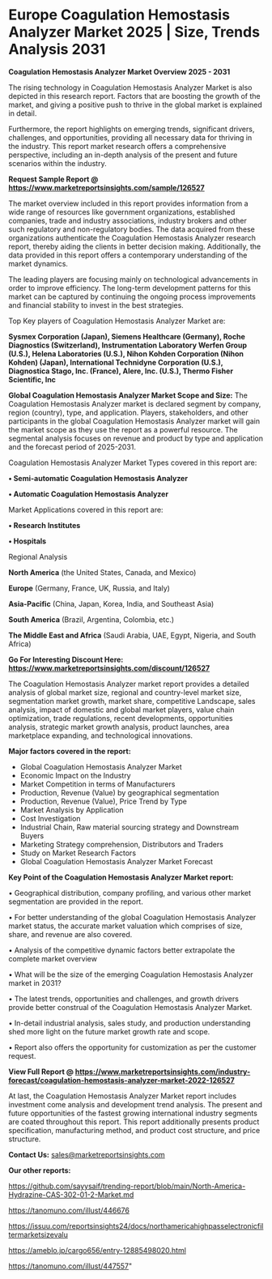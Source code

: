  # Europe Coagulation Hemostasis Analyzer Market 2025 | Size, Trends Analysis 2031

<Strong> Coagulation Hemostasis Analyzer Market Overview 2025 - 2031</strong>

The rising technology in Coagulation Hemostasis Analyzer Market is also depicted in this research report. Factors that are boosting the growth of the market, and giving a positive push to thrive in the global market is explained in detail.

Furthermore, the report highlights on emerging trends, significant drivers, challenges, and opportunities, providing all necessary data for thriving in the industry. This report market research offers a comprehensive perspective, including an in-depth analysis of the present and future scenarios within the industry.

<strong>Request Sample Report @ <a href=https://www.marketreportsinsights.com/sample/126527>https://www.marketreportsinsights.com/sample/126527</a></strong>

The market overview included in this report provides information from a wide range of resources like government organizations, established companies, trade and industry associations, industry brokers and other such regulatory and non-regulatory bodies. The data acquired from these organizations authenticate the Coagulation Hemostasis Analyzer research report, thereby aiding the clients in better decision making. Additionally, the data provided in this report offers a contemporary understanding of the market dynamics.

The leading players are focusing mainly on technological advancements in order to improve efficiency. The long-term development patterns for this market can be captured by continuing the ongoing process improvements and financial stability to invest in the best strategies.

Top Key players of Coagulation Hemostasis Analyzer Market are:

<strong>Sysmex Corporation (Japan), Siemens Healthcare (Germany), Roche Diagnostics (Switzerland), Instrumentation Laboratory Werfen Group (U.S.), Helena Laboratories (U.S.), Nihon Kohden Corporation (Nihon Kohden) (Japan), International Technidyne Corporation (U.S.), Diagnostica Stago, Inc. (France), Alere, Inc. (U.S.), Thermo Fisher Scientific, Inc</strong>

<strong><b>Global Coagulation Hemostasis Analyzer Market Scope and Size:</b></strong>
The Coagulation Hemostasis Analyzer market is declared segment by company, region (country), type, and application. Players, stakeholders, and other participants in the global Coagulation Hemostasis Analyzer market will gain the market scope as they use the report as a powerful resource. The segmental analysis focuses on revenue and product by type and application and the forecast period of 2025-2031.

Coagulation Hemostasis Analyzer Market Types covered in this report are:

<strong>• Semi-automatic Coagulation Hemostasis Analyzer

• Automatic Coagulation Hemostasis Analyzer</strong>

Market Applications covered in this report are:

<strong>• Research Institutes

• Hospitals</strong> 

Regional Analysis

<strong>North America</strong> (the United States, Canada, and Mexico)

<strong>Europe</strong> (Germany, France, UK, Russia, and Italy)

<strong>Asia-Pacific</strong> (China, Japan, Korea, India, and Southeast Asia)

<strong>South America</strong> (Brazil, Argentina, Colombia, etc.)

<strong>The Middle East and Africa</strong> (Saudi Arabia, UAE, Egypt, Nigeria, and South Africa)

<strong>Go For Interesting Discount Here: <a href=https://www.marketreportsinsights.com/discount/126527>https://www.marketreportsinsights.com/discount/126527</a></strong>

The Coagulation Hemostasis Analyzer market report provides a detailed analysis of global market size, regional and country-level market size, segmentation market growth, market share, competitive Landscape, sales analysis, impact of domestic and global market players, value chain optimization, trade regulations, recent developments, opportunities analysis, strategic market growth analysis, product launches, area marketplace expanding, and technological innovations.

<strong><b>Major factors covered in the report:</b></strong>
<ul>
  <li>Global Coagulation Hemostasis Analyzer Market </li>
  <li>Economic Impact on the Industry</li>
  <li>Market Competition in terms of Manufacturers</li>
  <li>Production, Revenue (Value) by geographical segmentation</li>
  <li>Production, Revenue (Value), Price Trend by Type</li>
  <li>Market Analysis by Application</li>
  <li>Cost Investigation</li>
  <li>Industrial Chain, Raw material sourcing strategy and Downstream Buyers</li>
  <li>Marketing Strategy comprehension, Distributors and Traders</li>
  <li>Study on Market Research Factors</li>
  <li>Global Coagulation Hemostasis Analyzer Market Forecast</li>
</ul>

<strong><b>Key Point of the Coagulation Hemostasis Analyzer Market report:</b></strong>

• Geographical distribution, company profiling, and various other market segmentation are provided in the report.

• For better understanding of the global Coagulation Hemostasis Analyzer market status, the accurate market valuation which comprises of size, share, and revenue are also covered.

• Analysis of the competitive dynamic factors better extrapolate the complete market overview

• What will be the size of the emerging Coagulation Hemostasis Analyzer market in 2031?

• The latest trends, opportunities and challenges, and growth drivers provide better construal of the Coagulation Hemostasis Analyzer Market.

• In-detail industrial analysis, sales study, and production understanding shed more light on the future market growth rate and scope.

• Report also offers the opportunity for customization as per the customer request.

<strong><b>View Full Report @ <a href=https://www.marketreportsinsights.com/industry-forecast/coagulation-hemostasis-analyzer-market-2022-126527>https://www.marketreportsinsights.com/industry-forecast/coagulation-hemostasis-analyzer-market-2022-126527</a></b></strong>


At last, the Coagulation Hemostasis Analyzer Market report includes investment come analysis and development trend analysis. The present and future opportunities of the fastest growing international industry segments are coated throughout this report. This report additionally presents product specification, manufacturing method, and product cost structure, and price structure.

<strong>Contact Us:</strong>
sales@marketreportsinsights.com

<strong>Our other reports:</strong>

<a href=https://github.com/sayysaif/trending-report/blob/main/North-America-Hydrazine-CAS-302-01-2-Market.md>https://github.com/sayysaif/trending-report/blob/main/North-America-Hydrazine-CAS-302-01-2-Market.md</a>

<a href=https://tanomuno.com/illust/446676>https://tanomuno.com/illust/446676</a>

<a href=https://issuu.com/reportsinsights24/docs/northamericahighpasselectronicfiltermarketsizevalu>https://issuu.com/reportsinsights24/docs/northamericahighpasselectronicfiltermarketsizevalu</a>

<a href=https://ameblo.jp/cargo656/entry-12885498020.html>https://ameblo.jp/cargo656/entry-12885498020.html</a>

<a href=https://tanomuno.com/illust/447557>https://tanomuno.com/illust/447557</a>"
